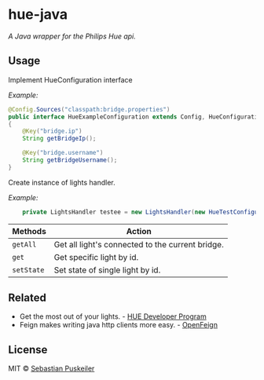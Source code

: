 hue-java 
==============================
*A Java wrapper for the Philips Hue api.*


Usage
----------------
Implement HueConfiguration interface

*Example:*
```java
@Config.Sources("classpath:bridge.properties")
public interface HueExampleConfiguration extends Config, HueConfiguration
{
    @Key("bridge.ip")
    String getBridgeIp();

    @Key("bridge.username")
    String getBridgeUsername();
}
```

Create instance of lights handler.

*Example:*
```java
    private LightsHandler testee = new LightsHandler(new HueTestConfiguration());
```

Methods        | Action
---------------------- | ------
`getAll`                | Get all light's connected to the current bridge.
`get`                | Get specific light by id.
`setState`                | Set state of single light by id.

Related
----------------
- Get the most out of your lights. - [HUE Developer Program](https://www.developers.meethue.com/)
- Feign makes writing java http clients more easy. - [OpenFeign](https://github.com/OpenFeign/feign)

License
----------------
MIT © [Sebastian Puskeiler](https://twitter.com/ebud7)
